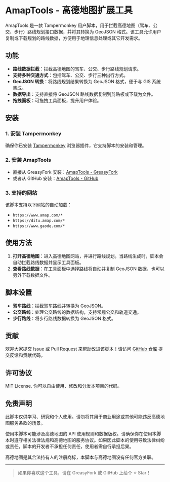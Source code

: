 # AmapTools - 高德地图扩展工具

AmapTools 是一款 Tampermonkey 用户脚本，用于拦截高德地图（驾车、公交、步行）路线规划接口数据，并将其转换为 GeoJSON 格式。该工具允许用户复制或下载规划的路线数据，方便用于地理信息处理或其它开发需求。

## 功能

- **路线数据拦截**：拦截高德地图的驾车、公交、步行路线规划请求。
- **支持多种交通方式**：包括驾车、公交、步行三种出行方式。
- **GeoJSON 转换**：将路线规划结果转换为 GeoJSON 格式，便于与 GIS 系统集成。
- **数据导出**：支持直接将 GeoJSON 路线数据复制到剪贴板或下载为文件。
- **拖拽面板**：可拖拽工具面板，提升用户体验。

## 安装

### 1. 安装 Tampermonkey

确保你已安装 [Tampermonkey](https://www.tampermonkey.net/) 浏览器插件，它支持脚本的安装和管理。

### 2. 安装 AmapTools

- 直接从 GreasyFork 安装：[AmapTools - GreasyFork]([https://greasyfork.org/](https://greasyfork.org/zh-CN/scripts/507634-amaptools))
- 或者从 GitHub 安装：[AmapTools - GitHub](https://github.com/10D24D/AmapTools)

### 3. 支持的网站

该脚本支持以下网站的自动加载：

- `https://www.amap.com/*`
- `https://ditu.amap.com/*`
- `https://www.gaode.com/*`

## 使用方法

1. **打开高德地图**：进入高德地图网站，并进行路线规划。当路线生成时，脚本会自动拦截路线数据并显示工具面板。
2. **查看路线数据**：在工具面板中选择路线将自动并复制 GeoJSON 数据，也可以另外下载数据文件。

## 脚本设置

- **驾车路线**：拦截驾车路线并转换为 GeoJSON。
- **公交路线**：处理公交路线的数据结构，支持常规公交和轨道交通。
- **步行路线**：将步行路线数据转换为 GeoJSON 格式。

## 贡献

欢迎大家提交 Issue 或 Pull Request 来帮助改进该脚本！请访问 [GitHub 仓库](https://github.com/10D24D/AmapTools) 提交反馈和贡献代码。

## 许可协议

MIT License. 你可以自由使用、修改和分发本项目的代码。

## 免责声明

此脚本仅供学习、研究和个人使用。请勿将其用于商业用途或其他可能违反高德地图服务条款的场景。

使用本脚本可能涉及高德地图的 API 使用规则和数据版权。请确保你在使用本脚本时遵守相关法律法规和高德地图的服务协议。如果因此脚本的使用导致法律纠纷或责任，脚本的开发者不承担任何责任，使用者需自行承担后果。

高德地图是其合法持有人的注册商标，本脚本与高德地图没有任何官方关联。


---

> 如果你喜欢这个工具，请在 GreasyFork 或 GitHub 上给个 ⭐️ Star！
